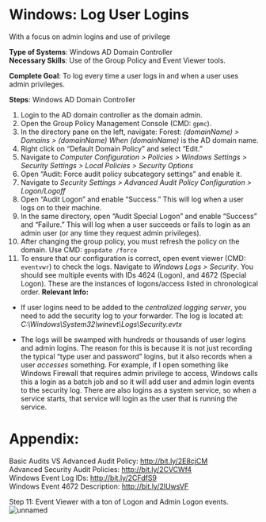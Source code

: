 # Windows: Log User Logins
With a focus on admin logins and use of privilege

**Type of Systems**: Windows AD Domain Controller  
**Necessary Skills**: Use of the Group Policy and Event Viewer tools.  

**Complete Goal**: To log every time a user logs in and when a user uses admin privileges.  

**Steps**: Windows AD Domain Controller  
1. Login to the AD domain controller as the domain admin.
2. Open the Group Policy Management Console (CMD: `gpmc`).
3. In the directory pane on the left, navigate: Forest: _(domainName) > Domains > (domainName)
When (domainName)_ is the AD domain name.
4. Right click on “Default Domain Policy” and select “Edit.”
5. Navigate to _Computer Configuration > Policies > Windows Settings > Security Settings > Local Policies > Security Options_
6. Open “Audit: Force audit policy subcategory settings” and enable it.
7. Navigate to _Security Settings > Advanced Audit Policy Configuration > Logon/Logoff_
8. Open “Audit Logon” and enable “Success.” This will log when a user logs on to their machine.
9. In the same directory, open “Audit Special Logon” and enable “Success” and “Failure.” This will log when a user succeeds or fails to login as an admin user (or any time they request admin privileges).
10. After changing the group policy, you must refresh the policy on the domain. Use CMD: `gpupdate /force`
11. To ensure that our configuration is correct, open event viewer (CMD: `eventvwr`) to check the logs. Navigate to _Windows Logs > Security_. You should see multiple events with IDs 4624 (Logon), and 4672 (Special Logon). These are the instances of logons/access listed in chronological order.
**Relevant Info:**
  - If user logins need to be added to the *centralized logging server*, you need to add the security log to your forwarder. The log is located at:
_C:\Windows\System32\winevt\Logs\Security.evtx_

 - The logs will be swamped with hundreds or thousands of user logins and admin logins.
The reason for this is because it is not just recording the typical “type user and
password” logins, but it also records when a user *accesses* something. For example,
if I open something like Windows Firewall that requires admin privilege to access,
Windows calls this a login as a batch job and so it will add user and admin login events
to the security log. There are also logins as a system service, so when a service starts,
 that service will login as the user that is running the service.

# **Appendix:**
Basic Audits VS Advanced Audit Policy: http://bit.ly/2E8cjCM  
Advanced Security Audit Policies: http://bit.ly/2CVCWf4  
Windows Event Log IDs: http://bit.ly/2CFdfS9  
Windows Event 4672 Description: http://bit.ly/2lUwsVF  


Step 11: Event Viewer with a ton of Logon and Admin Logon events.
![unnamed](https://github.com/UMCST/CCDC2024-UMaine-Playbook/assets/79597328/48073a4f-c0f8-4b42-a112-d9caeaf8428a)



